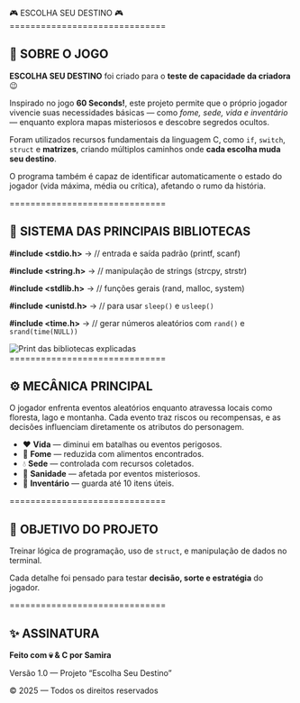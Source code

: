 <!D# 🎮 ESCOLHA SEU DESTINO 🎮

---

## 📜 SOBRE O JOGO

**ESCOLHA SEU DESTINO** foi criado para o **teste de capacidade da criadora** 😉

Inspirado no jogo **60 Seconds!**, este projeto permite que o próprio jogador vivencie suas necessidades básicas — como *fome, sede, vida e inventário* — enquanto explora mapas misteriosos e descobre segredos ocultos.

Foram utilizados recursos fundamentais da linguagem C, como `if`, `switch`, `struct` e **matrizes**, criando múltiplos caminhos onde **cada escolha muda seu destino**.

O programa também é capaz de identificar automaticamente o estado do jogador (vida máxima, média ou crítica), afetando o rumo da história.

---

<h1>🎮 ESCOLHA SEU DESTINO 🎮</h1>

<div class="separator">==============================</div>

<h2>📜 SOBRE O JOGO</h2>
<p><strong>ESCOLHA SEU DESTINO</strong> foi criado para o <strong>teste de capacidade da criadora</strong> 😉</p>
<p>Inspirado no jogo <strong>60 Seconds!</strong>, este projeto permite que o próprio jogador vivencie suas necessidades básicas — como <em>fome, sede, vida e inventário</em> — enquanto explora mapas misteriosos e descobre segredos ocultos.</p>
<p>Foram utilizados recursos fundamentais da linguagem C, como <code>if</code>, <code>switch</code>, <code>struct</code> e <strong>matrizes</strong>, criando múltiplos caminhos onde <strong>cada escolha muda seu destino</strong>.</p>
<p>O programa também é capaz de identificar automaticamente o estado do jogador (vida máxima, média ou crítica), afetando o rumo da história.</p>

<div class="separator">==============================</div>

<h2>🧩 SISTEMA DAS PRINCIPAIS BIBLIOTECAS</h2>

<p><strong>#include &lt;stdio.h&gt;</strong> → // entrada e saída padrão (printf, scanf)</p>
<p><strong>#include &lt;string.h&gt;</strong> → // manipulação de strings (strcpy, strstr)</p>
<p><strong>#include &lt;stdlib.h&gt;</strong> → // funções gerais (rand, malloc, system)</p>
<p><strong>#include &lt;unistd.h&gt;</strong> → // para usar <code>sleep()</code> e <code>usleep()</code></p>
<p><strong>#include &lt;time.h&gt;</strong> → // gerar números aleatórios com <code>rand()</code> e <code>srand(time(NULL))</code></p>

<!-- Local reservado para o print -->
<img src="coloque_aqui_o_nome_da_imagem.png" alt="Print das bibliotecas explicadas">

<div class="separator">==============================</div>

<h2>⚙️ MECÂNICA PRINCIPAL</h2>
<p>O jogador enfrenta eventos aleatórios enquanto atravessa locais como floresta, lago e montanha. Cada evento traz riscos ou recompensas, e as decisões influenciam diretamente os atributos do personagem.</p>
<ul>
    <li>❤️ <strong>Vida</strong> — diminui em batalhas ou eventos perigosos.</li>
    <li>🍖 <strong>Fome</strong> — reduzida com alimentos encontrados.</li>
    <li>💧 <strong>Sede</strong> — controlada com recursos coletados.</li>
    <li>🧠 <strong>Sanidade</strong> — afetada por eventos misteriosos.</li>
    <li>🎒 <strong>Inventário</strong> — guarda até 10 itens úteis.</li>
</ul>

<div class="separator">==============================</div>

<h2>🧠 OBJETIVO DO PROJETO</h2>
<p>Treinar lógica de programação, uso de <code>struct</code>, e manipulação de dados no terminal.</p>
<p>Cada detalhe foi pensado para testar <strong>decisão, sorte e estratégia</strong> do jogador.</p>

<div class="separator">==============================</div>

<h2>✨ ASSINATURA</h2>
<footer>
    <p><strong>Feito com 💀 & C por Samira</strong></p>
    <p>Versão 1.0 — Projeto “Escolha Seu Destino”</p>
    <p>© 2025 — Todos os direitos reservados</p>
</footer>

</body>
</html>

